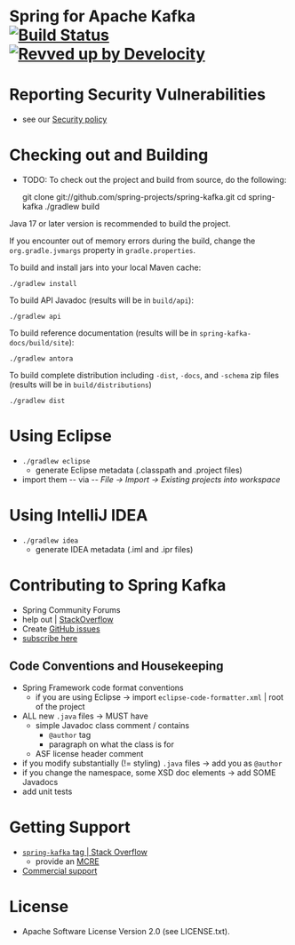 Spring for Apache Kafka
[![Build Status](https://github.com/spring-projects/spring-kafka/actions/workflows/ci-snapshot.yml/badge.svg)](https://github.com/spring-projects/spring-kafka/actions/workflows/ci-snapshot.yml)
[![Revved up by Develocity](https://img.shields.io/badge/Revved%20up%20by-Develocity-06A0CE?logo=Gradle&labelColor=02303A)](https://ge.spring.io/scans?search.rootProjectNames=spring-kafka)
==================

# Reporting Security Vulnerabilities

* see our [Security policy](https://github.com/spring-projects/spring-kafka/security/policy)

# Checking out and Building

* TODO:
To check out the project and build from source, do the following:

    git clone git://github.com/spring-projects/spring-kafka.git
    cd spring-kafka
    ./gradlew build

Java 17 or later version is recommended to build the project.

If you encounter out of memory errors during the build, change the `org.gradle.jvmargs` property in `gradle.properties`.

To build and install jars into your local Maven cache:

    ./gradlew install

To build API Javadoc (results will be in `build/api`):

    ./gradlew api

To build reference documentation (results will be in `spring-kafka-docs/build/site`):

    ./gradlew antora

To build complete distribution including `-dist`, `-docs`, and `-schema` zip files (results will be in `build/distributions`)

    ./gradlew dist

# Using Eclipse

* `./gradlew eclipse`
  * generate Eclipse metadata (.classpath and .project files)
* import them -- via -- *File -> Import -> Existing projects into workspace*

# Using IntelliJ IDEA

* `./gradlew idea`
  * generate IDEA metadata (.iml and .ipr files)

# Contributing to Spring Kafka

* Spring Community Forums
* help out | [StackOverflow](https://stackoverflow.com/questions/tagged/spring-kafka)
* Create [GitHub issues](https://github.com/spring-projects/spring-kafka/issues)
* [subscribe here](https://www.springsource.org/node/feed)

## Code Conventions and Housekeeping

* Spring Framework code format conventions
  * if you are using Eclipse -> import `eclipse-code-formatter.xml` | root of the project 
* ALL new `.java` files -> MUST have
  * simple Javadoc class comment / contains
    * `@author` tag
    * paragraph on what the class is for
  * ASF license header comment
* if you modify substantially (!= styling) `.java` files -> add you as `@author` 
* if you change the namespace, some XSD doc elements -> add SOME Javadocs
* add unit tests

# Getting Support
* [`spring-kafka` tag | Stack Overflow](https://stackoverflow.com/questions/tagged/spring-kafka)
  * provide an [MCRE](https://stackoverflow.com/help/minimal-reproducible-example)
* [Commercial support](https://spring.io/support)

# License

* Apache Software License Version 2.0 (see LICENSE.txt).
